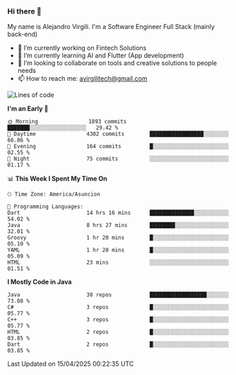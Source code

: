 ### Hi there 👋

My name is Alejandro Virgili. I'm a Software Engineer Full Stack (mainly back-end)


- 🔭 I’m currently working on Fintech Solutions
- 🌱 I’m currently learning AI and Flutter (App development)
- 👯 I’m looking to collaborate on tools and creative solutions to people needs
- 📫 How to reach me: avirgilitech@gmail.com
  
<!--START_SECTION:waka-->
![Lines of code](https://img.shields.io/badge/From%20Hello%20World%20I%27ve%20Written-733.4%20thousand%20lines%20of%20code-blue)

**I'm an Early 🐤** 

```text
🌞 Morning                1893 commits        ███████░░░░░░░░░░░░░░░░░░   29.42 % 
🌆 Daytime                4302 commits        █████████████████░░░░░░░░   66.86 % 
🌃 Evening                164 commits         █░░░░░░░░░░░░░░░░░░░░░░░░   02.55 % 
🌙 Night                  75 commits          ░░░░░░░░░░░░░░░░░░░░░░░░░   01.17 % 
```


📊 **This Week I Spent My Time On** 

```text
🕑︎ Time Zone: America/Asuncion

💬 Programming Languages: 
Dart                     14 hrs 16 mins      ██████████████░░░░░░░░░░░   54.02 % 
Java                     8 hrs 27 mins       ████████░░░░░░░░░░░░░░░░░   32.01 % 
Groovy                   1 hr 20 mins        █░░░░░░░░░░░░░░░░░░░░░░░░   05.10 % 
YAML                     1 hr 20 mins        █░░░░░░░░░░░░░░░░░░░░░░░░   05.09 % 
HTML                     23 mins             ░░░░░░░░░░░░░░░░░░░░░░░░░   01.51 % 
```

**I Mostly Code in Java** 

```text
Java                     38 repos            ██████████████████░░░░░░░   73.08 % 
C#                       3 repos             █░░░░░░░░░░░░░░░░░░░░░░░░   05.77 % 
C++                      3 repos             █░░░░░░░░░░░░░░░░░░░░░░░░   05.77 % 
HTML                     2 repos             █░░░░░░░░░░░░░░░░░░░░░░░░   03.85 % 
Dart                     2 repos             █░░░░░░░░░░░░░░░░░░░░░░░░   03.85 % 
```




 Last Updated on 15/04/2025 00:22:35 UTC
<!--END_SECTION:waka-->
